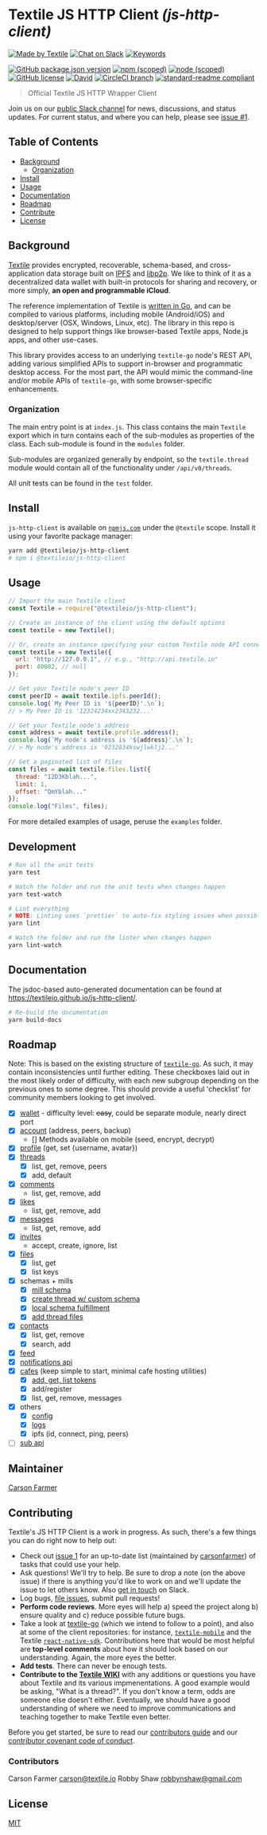 # Textile JS HTTP Client _(js-http-client)_

[![Made by Textile](https://img.shields.io/badge/made%20by-Textile-informational.svg?style=popout-square)](https://textile.io)
[![Chat on Slack](https://img.shields.io/badge/slack-slack.textile.io-informational.svg?style=popout-square)](https://slack.textile.io)
[![Keywords](https://img.shields.io/github/package-json/keywords/textileio/js-http-client.svg?style=popout-square)](./package.json)

[![GitHub package.json version](https://img.shields.io/github/package-json/v/textileio/js-http-client.svg?style=popout-square)](./package.json)
[![npm (scoped)](https://img.shields.io/npm/v/@textileio/js-http-client.svg?style=popout-square)](https://www.npmjs.com/package/@textileio/js-http-client)
[![node (scoped)](https://img.shields.io/node/v/@textileio/js-http-client.svg?style=popout-square)](https://www.npmjs.com/package/@textileio/js-http-client)
[![GitHub license](https://img.shields.io/github/license/textileio/js-http-client.svg?style=popout-square)](./LICENSE)
[![David](https://img.shields.io/david/dev/textileio/js-http-client.svg)](https://david-dm.org/textileio/js-http-client)
[![CircleCI branch](https://img.shields.io/circleci/project/github/textileio/js-http-client/master.svg?style=popout-square)](https://circleci.com/gh/textileio/js-http-client)
[![standard-readme compliant](https://img.shields.io/badge/readme%20style-standard-brightgreen.svg?style=popout-square)](https://github.com/RichardLitt/standard-readme)

> Official Textile JS HTTP Wrapper Client

Join us on our [public Slack channel](https://slack.textile.io/) for news, discussions, and status updates. For current status, and where you can help, please see [issue #1](https://github.com/textileio/js-http-client/issues/1).

## Table of Contents

- [Background](#background)
  - [Organization](#organization)
- [Install](#install)
- [Usage](#usage)
- [Documentation](#documentation)
- [Roadmap](#roadmap)
- [Contribute](#contribute)
- [License](#license)

## Background

[Textile](https://www.textile.io) provides encrypted, recoverable, schema-based, and cross-application data storage built on [IPFS](https://github.com/ipfs) and [libp2p](https://github.com/libp2p). We like to think of it as a decentralized data wallet with built-in protocols for sharing and recovery, or more simply, **an open and programmable iCloud**.

The reference implementation of Textile is [written in Go](https://github.com/textileio/textile-go), and can be compiled to various platforms, including mobile (Android/iOS) and desktop/server (OSX, Windows, Linux, etc). The library in this repo is designed to help support things like browser-based Textile apps, Node.js apps, and other use-cases.

This library provides access to an underlying `textile-go` node's REST API, adding various simplified APIs to support in-browser and programmatic desktop access. For the most part, the API would mimic the command-line and/or mobile APIs of `textile-go`, with some browser-specific enhancements.

### Organization

The main entry point is at `index.js`. This class contains the main `Textile` export which in turn contains each of the sub-modules as properties of the class. Each sub-module is found in the `modules` folder.

Sub-modules are organized generally by endpoint, so the `textile.thread` module would contain all of the functionality under `/api/v0/threads`.

All unit tests can be found in the `test` folder.

## Install

`js-http-client` is available on [`npmjs.com`](https://www.npmjs.com/package/@textileio/js-http-client) under the `@textile` scope. Install it using your favorite package manager:

```sh
yarn add @textileio/js-http-client
# npm i @textileio/js-http-client
```

## Usage

```javascript
// Import the main Textile client
const Textile = require("@textileio/js-http-client");

// Create an instance of the client using the default options
const textile = new Textile();

// Or, create an instance specifying your custom Textile node API connection
const textile = new Textile({
  url: "http://127.0.0.1", // e.g., "http://api.textile.io"
  port: 40602, // null
});

// Get your Textile node's peer ID
const peerID = await textile.ipfs.peerId();
console.log(`My Peer ID is '${peerID}'.\n`);
// > My Peer ID is '12324234xx2343232...'

// Get your Textile node's address
const address = await textile.profile.address();
console.log(`My node's address is '${address}'.\n`);
// > My node's address is '9232834kswjlwklj2...'

// Get a paginated list of files
const files = await textile.files.list({
  thread: "12D3Kblah...",
  limit: 1,
  offset: "QmYblah..."
});
console.log("Files", files);
```

For more detailed examples of usage, peruse the `examples` folder.

## Development

```sh
# Run all the unit tests
yarn test

# Watch the folder and run the unit tests when changes happen
yarn test-watch

# Lint everything
# NOTE: Linting uses `prettier` to auto-fix styling issues when possible
yarn lint

# Watch the folder and run the linter when changes happen
yarn lint-watch
```

## Documentation

The jsdoc-based auto-generated documentation can be found at https://textileio.github.io/js-http-client/.

```sh
# Re-build the documentation
yarn build-docs
```

## Roadmap

Note: This is based on the existing structure of [`textile-go`](https://github.com/textileio/textile-go). As such, it may contain inconsistencies until further editing. These checkboxes laid out in the most likely order of difficulty, with each new subgroup depending on the previous ones to some degree. This should provide a useful 'checklist' for community members looking to get involved.

- [x] [wallet](https://github.com/textileio/textile-go/tree/master/wallet) - difficulty level: ~~easy~~, could be separate module, nearly direct port
- [x] [account](https://github.com/textileio/textile-go/blob/master/cmd/account.go) (address, peers, backup)
  - [] Methods available on mobile (seed, encrypt, decrypt)
- [x] [profile](https://github.com/textileio/textile-go/blob/master/cmd/profile.go) (get, set {username, avatar})
- [x] [threads](https://github.com/textileio/textile-go/blob/master/cmd/threads.go)
  - [x] list, get, remove, peers
  - [x] add, default
- [x] [comments](https://github.com/textileio/textile-go/blob/master/cmd/comments.go)
  - list, get, remove, add
- [x] [likes](https://github.com/textileio/textile-go/blob/master/cmd/likes.go)
  - list, get, remove, add
- [x] [messages](https://github.com/textileio/textile-go/blob/master/cmd/messages.go)
  - list, get, remove, add
- [x] [invites](https://github.com/textileio/textile-go/blob/master/cmd/invites.go)
  - accept, create, ignore, list
- [x] [files](https://github.com/textileio/textile-go/blob/master/cmd/files.go)
  - [x] list, get
  - [x] list keys
- [x] schemas + mills
  - [x] [mill schema](https://github.com/textileio/textile-go/blob/master/core/api_mill.go)
  - [x] [create thread w/ custom schema](https://github.com/textileio/textile-go/blob/master/cmd/threads.go#L105)
  - [x] [local schema fulfillment](https://github.com/textileio/minimal-client-demo)
  - [x] [add thread files](https://github.com/textileio/textile-go/blob/master/cmd/files.go#L112)
- [x] [contacts](https://github.com/textileio/textile-go/blob/master/cmd/contacts.go)
  - [x] list, get, remove
  - [x] search, add
- [x] [feed](https://github.com/textileio/textile-go/blob/master/cmd/feed.go)
- [x] [notifications api](https://github.com/textileio/textile-go/blob/master/cmd/notifications.go)
- [x] [cafes](https://github.com/textileio/textile-go/blob/master/cmd/cafe.go) (keep simple to start, minimal cafe hosting utilities)
  - [x] [add, get, list tokens](https://github.com/textileio/textile-go/blob/master/cmd/tokens.go)
  - [x] add/register
  - [x] list, get, remove, messages
- [x] others
  - [x] [config](https://github.com/textileio/textile-go/blob/master/cmd/config.go)
  - [x] [logs](https://github.com/textileio/textile-go/blob/master/cmd/logs.go)
  - [x] ipfs (id, connect, ping, peers)
- [ ] [sub api](https://github.com/textileio/textile-go/blob/master/cmd/sub.go)

## Maintainer

[Carson Farmer](https://github.com/carsonfarmer)

## Contributing

Textile's JS HTTP Client is a work in progress. As such, there's a few things you can do right now to help out:

  * Check out [issue 1](https://github.com/textileio/js-http-client/issues/1) for an up-to-date list (maintained by [carsonfarmer](https://github.com/carsonfarmer)) of tasks that could use your help.
  * Ask questions! We'll try to help. Be sure to drop a note (on the above issue) if there is anything you'd like to work on and we'll update the issue to let others know. Also [get in touch](https://slack.textile.io) on Slack.
  * Log bugs, [file issues](https://github.com/textileio/js-http-client/issues), submit pull requests!
  * **Perform code reviews**. More eyes will help a) speed the project along b) ensure quality and c) reduce possible future bugs.
  * Take a look at [textile-go](https://github.com/textileio/textile-go) (which we intend to follow to a point), and also at some of the client repositories: for instance, [`textile-mobile`](https://github.com/textileio/textile-mobile) and the Textile [`react-native-sdk`](https://github.com/textileio/react-native-sdk). Contributions here that would be most helpful are **top-level comments** about how it should look based on our understanding. Again, the more eyes the better.
  * **Add tests**. There can never be enough tests.
  * **Contribute to the [Textile WIKI](https://github.com/textileio/textile-go/wiki)** with any additions or questions you have about Textile and its various impmenentations. A good example would be asking, "What is a thread?". If you don't know a term, odds are someone else doesn't either. Eventually, we should have a good understanding of where we need to improve communications and teaching together to make Textile even better.

 Before you get started, be sure to read our [contributors guide](./CONTRIBUTING.md) and our [contributor covenant code of conduct](./CODE_OF_CONDUCT.md).

### Contributors

Carson Farmer <carson@textile.io>
Robby Shaw <robbynshaw@gmail.com>


## License

[MIT](./LICENSE)
